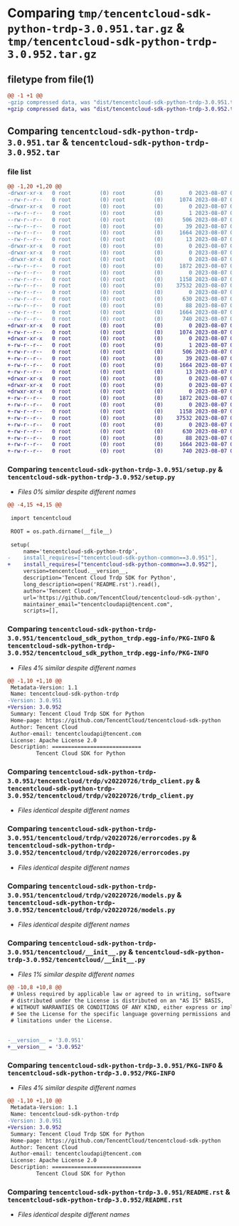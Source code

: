 # Comparing `tmp/tencentcloud-sdk-python-trdp-3.0.951.tar.gz` & `tmp/tencentcloud-sdk-python-trdp-3.0.952.tar.gz`

## filetype from file(1)

```diff
@@ -1 +1 @@
-gzip compressed data, was "dist/tencentcloud-sdk-python-trdp-3.0.951.tar", last modified: Mon Aug  7 00:37:11 2023, max compression
+gzip compressed data, was "dist/tencentcloud-sdk-python-trdp-3.0.952.tar", last modified: Mon Aug  7 09:05:26 2023, max compression
```

## Comparing `tencentcloud-sdk-python-trdp-3.0.951.tar` & `tencentcloud-sdk-python-trdp-3.0.952.tar`

### file list

```diff
@@ -1,20 +1,20 @@
-drwxr-xr-x   0 root         (0) root         (0)        0 2023-08-07 00:37:11.000000 tencentcloud-sdk-python-trdp-3.0.951/
--rw-r--r--   0 root         (0) root         (0)     1074 2023-08-07 00:37:11.000000 tencentcloud-sdk-python-trdp-3.0.951/setup.py
-drwxr-xr-x   0 root         (0) root         (0)        0 2023-08-07 00:37:11.000000 tencentcloud-sdk-python-trdp-3.0.951/tencentcloud_sdk_python_trdp.egg-info/
--rw-r--r--   0 root         (0) root         (0)        1 2023-08-07 00:37:11.000000 tencentcloud-sdk-python-trdp-3.0.951/tencentcloud_sdk_python_trdp.egg-info/dependency_links.txt
--rw-r--r--   0 root         (0) root         (0)      506 2023-08-07 00:37:11.000000 tencentcloud-sdk-python-trdp-3.0.951/tencentcloud_sdk_python_trdp.egg-info/SOURCES.txt
--rw-r--r--   0 root         (0) root         (0)       39 2023-08-07 00:37:11.000000 tencentcloud-sdk-python-trdp-3.0.951/tencentcloud_sdk_python_trdp.egg-info/requires.txt
--rw-r--r--   0 root         (0) root         (0)     1664 2023-08-07 00:37:11.000000 tencentcloud-sdk-python-trdp-3.0.951/tencentcloud_sdk_python_trdp.egg-info/PKG-INFO
--rw-r--r--   0 root         (0) root         (0)       13 2023-08-07 00:37:11.000000 tencentcloud-sdk-python-trdp-3.0.951/tencentcloud_sdk_python_trdp.egg-info/top_level.txt
-drwxr-xr-x   0 root         (0) root         (0)        0 2023-08-07 00:37:11.000000 tencentcloud-sdk-python-trdp-3.0.951/tencentcloud/
-drwxr-xr-x   0 root         (0) root         (0)        0 2023-08-07 00:37:11.000000 tencentcloud-sdk-python-trdp-3.0.951/tencentcloud/trdp/
-drwxr-xr-x   0 root         (0) root         (0)        0 2023-08-07 00:37:11.000000 tencentcloud-sdk-python-trdp-3.0.951/tencentcloud/trdp/v20220726/
--rw-r--r--   0 root         (0) root         (0)     1872 2023-08-07 00:37:11.000000 tencentcloud-sdk-python-trdp-3.0.951/tencentcloud/trdp/v20220726/trdp_client.py
--rw-r--r--   0 root         (0) root         (0)        0 2023-08-07 00:37:11.000000 tencentcloud-sdk-python-trdp-3.0.951/tencentcloud/trdp/v20220726/__init__.py
--rw-r--r--   0 root         (0) root         (0)     1158 2023-08-07 00:37:11.000000 tencentcloud-sdk-python-trdp-3.0.951/tencentcloud/trdp/v20220726/errorcodes.py
--rw-r--r--   0 root         (0) root         (0)    37532 2023-08-07 00:37:11.000000 tencentcloud-sdk-python-trdp-3.0.951/tencentcloud/trdp/v20220726/models.py
--rw-r--r--   0 root         (0) root         (0)        0 2023-08-07 00:37:11.000000 tencentcloud-sdk-python-trdp-3.0.951/tencentcloud/trdp/__init__.py
--rw-r--r--   0 root         (0) root         (0)      630 2023-08-07 00:37:11.000000 tencentcloud-sdk-python-trdp-3.0.951/tencentcloud/__init__.py
--rw-r--r--   0 root         (0) root         (0)       88 2023-08-07 00:37:11.000000 tencentcloud-sdk-python-trdp-3.0.951/setup.cfg
--rw-r--r--   0 root         (0) root         (0)     1664 2023-08-07 00:37:11.000000 tencentcloud-sdk-python-trdp-3.0.951/PKG-INFO
--rw-r--r--   0 root         (0) root         (0)      740 2023-08-07 00:37:11.000000 tencentcloud-sdk-python-trdp-3.0.951/README.rst
+drwxr-xr-x   0 root         (0) root         (0)        0 2023-08-07 09:05:26.000000 tencentcloud-sdk-python-trdp-3.0.952/
+-rw-r--r--   0 root         (0) root         (0)     1074 2023-08-07 09:05:26.000000 tencentcloud-sdk-python-trdp-3.0.952/setup.py
+drwxr-xr-x   0 root         (0) root         (0)        0 2023-08-07 09:05:26.000000 tencentcloud-sdk-python-trdp-3.0.952/tencentcloud_sdk_python_trdp.egg-info/
+-rw-r--r--   0 root         (0) root         (0)        1 2023-08-07 09:05:26.000000 tencentcloud-sdk-python-trdp-3.0.952/tencentcloud_sdk_python_trdp.egg-info/dependency_links.txt
+-rw-r--r--   0 root         (0) root         (0)      506 2023-08-07 09:05:26.000000 tencentcloud-sdk-python-trdp-3.0.952/tencentcloud_sdk_python_trdp.egg-info/SOURCES.txt
+-rw-r--r--   0 root         (0) root         (0)       39 2023-08-07 09:05:26.000000 tencentcloud-sdk-python-trdp-3.0.952/tencentcloud_sdk_python_trdp.egg-info/requires.txt
+-rw-r--r--   0 root         (0) root         (0)     1664 2023-08-07 09:05:26.000000 tencentcloud-sdk-python-trdp-3.0.952/tencentcloud_sdk_python_trdp.egg-info/PKG-INFO
+-rw-r--r--   0 root         (0) root         (0)       13 2023-08-07 09:05:26.000000 tencentcloud-sdk-python-trdp-3.0.952/tencentcloud_sdk_python_trdp.egg-info/top_level.txt
+drwxr-xr-x   0 root         (0) root         (0)        0 2023-08-07 09:05:26.000000 tencentcloud-sdk-python-trdp-3.0.952/tencentcloud/
+drwxr-xr-x   0 root         (0) root         (0)        0 2023-08-07 09:05:26.000000 tencentcloud-sdk-python-trdp-3.0.952/tencentcloud/trdp/
+drwxr-xr-x   0 root         (0) root         (0)        0 2023-08-07 09:05:26.000000 tencentcloud-sdk-python-trdp-3.0.952/tencentcloud/trdp/v20220726/
+-rw-r--r--   0 root         (0) root         (0)     1872 2023-08-07 09:05:26.000000 tencentcloud-sdk-python-trdp-3.0.952/tencentcloud/trdp/v20220726/trdp_client.py
+-rw-r--r--   0 root         (0) root         (0)        0 2023-08-07 09:05:26.000000 tencentcloud-sdk-python-trdp-3.0.952/tencentcloud/trdp/v20220726/__init__.py
+-rw-r--r--   0 root         (0) root         (0)     1158 2023-08-07 09:05:26.000000 tencentcloud-sdk-python-trdp-3.0.952/tencentcloud/trdp/v20220726/errorcodes.py
+-rw-r--r--   0 root         (0) root         (0)    37532 2023-08-07 09:05:26.000000 tencentcloud-sdk-python-trdp-3.0.952/tencentcloud/trdp/v20220726/models.py
+-rw-r--r--   0 root         (0) root         (0)        0 2023-08-07 09:05:26.000000 tencentcloud-sdk-python-trdp-3.0.952/tencentcloud/trdp/__init__.py
+-rw-r--r--   0 root         (0) root         (0)      630 2023-08-07 09:05:26.000000 tencentcloud-sdk-python-trdp-3.0.952/tencentcloud/__init__.py
+-rw-r--r--   0 root         (0) root         (0)       88 2023-08-07 09:05:26.000000 tencentcloud-sdk-python-trdp-3.0.952/setup.cfg
+-rw-r--r--   0 root         (0) root         (0)     1664 2023-08-07 09:05:26.000000 tencentcloud-sdk-python-trdp-3.0.952/PKG-INFO
+-rw-r--r--   0 root         (0) root         (0)      740 2023-08-07 09:05:26.000000 tencentcloud-sdk-python-trdp-3.0.952/README.rst
```

### Comparing `tencentcloud-sdk-python-trdp-3.0.951/setup.py` & `tencentcloud-sdk-python-trdp-3.0.952/setup.py`

 * *Files 0% similar despite different names*

```diff
@@ -4,15 +4,15 @@
 
 import tencentcloud
 
 ROOT = os.path.dirname(__file__)
 
 setup(
     name='tencentcloud-sdk-python-trdp',
-    install_requires=["tencentcloud-sdk-python-common==3.0.951"],
+    install_requires=["tencentcloud-sdk-python-common==3.0.952"],
     version=tencentcloud.__version__,
     description='Tencent Cloud Trdp SDK for Python',
     long_description=open('README.rst').read(),
     author='Tencent Cloud',
     url='https://github.com/TencentCloud/tencentcloud-sdk-python',
     maintainer_email="tencentcloudapi@tencent.com",
     scripts=[],
```

### Comparing `tencentcloud-sdk-python-trdp-3.0.951/tencentcloud_sdk_python_trdp.egg-info/PKG-INFO` & `tencentcloud-sdk-python-trdp-3.0.952/tencentcloud_sdk_python_trdp.egg-info/PKG-INFO`

 * *Files 4% similar despite different names*

```diff
@@ -1,10 +1,10 @@
 Metadata-Version: 1.1
 Name: tencentcloud-sdk-python-trdp
-Version: 3.0.951
+Version: 3.0.952
 Summary: Tencent Cloud Trdp SDK for Python
 Home-page: https://github.com/TencentCloud/tencentcloud-sdk-python
 Author: Tencent Cloud
 Author-email: tencentcloudapi@tencent.com
 License: Apache License 2.0
 Description: ============================
         Tencent Cloud SDK for Python
```

### Comparing `tencentcloud-sdk-python-trdp-3.0.951/tencentcloud/trdp/v20220726/trdp_client.py` & `tencentcloud-sdk-python-trdp-3.0.952/tencentcloud/trdp/v20220726/trdp_client.py`

 * *Files identical despite different names*

### Comparing `tencentcloud-sdk-python-trdp-3.0.951/tencentcloud/trdp/v20220726/errorcodes.py` & `tencentcloud-sdk-python-trdp-3.0.952/tencentcloud/trdp/v20220726/errorcodes.py`

 * *Files identical despite different names*

### Comparing `tencentcloud-sdk-python-trdp-3.0.951/tencentcloud/trdp/v20220726/models.py` & `tencentcloud-sdk-python-trdp-3.0.952/tencentcloud/trdp/v20220726/models.py`

 * *Files identical despite different names*

### Comparing `tencentcloud-sdk-python-trdp-3.0.951/tencentcloud/__init__.py` & `tencentcloud-sdk-python-trdp-3.0.952/tencentcloud/__init__.py`

 * *Files 1% similar despite different names*

```diff
@@ -10,8 +10,8 @@
 # Unless required by applicable law or agreed to in writing, software
 # distributed under the License is distributed on an "AS IS" BASIS,
 # WITHOUT WARRANTIES OR CONDITIONS OF ANY KIND, either express or implied.
 # See the License for the specific language governing permissions and
 # limitations under the License.
 
 
-__version__ = '3.0.951'
+__version__ = '3.0.952'
```

### Comparing `tencentcloud-sdk-python-trdp-3.0.951/PKG-INFO` & `tencentcloud-sdk-python-trdp-3.0.952/PKG-INFO`

 * *Files 4% similar despite different names*

```diff
@@ -1,10 +1,10 @@
 Metadata-Version: 1.1
 Name: tencentcloud-sdk-python-trdp
-Version: 3.0.951
+Version: 3.0.952
 Summary: Tencent Cloud Trdp SDK for Python
 Home-page: https://github.com/TencentCloud/tencentcloud-sdk-python
 Author: Tencent Cloud
 Author-email: tencentcloudapi@tencent.com
 License: Apache License 2.0
 Description: ============================
         Tencent Cloud SDK for Python
```

### Comparing `tencentcloud-sdk-python-trdp-3.0.951/README.rst` & `tencentcloud-sdk-python-trdp-3.0.952/README.rst`

 * *Files identical despite different names*

